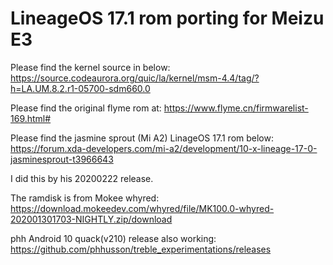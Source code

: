 # LineageOS 17.1 rom porting for Meizu E3
Please find the kernel source in below:
https://source.codeaurora.org/quic/la/kernel/msm-4.4/tag/?h=LA.UM.8.2.r1-05700-sdm660.0

Please find the original flyme rom at:
https://www.flyme.cn/firmwarelist-169.html#

Please find the jasmine sprout (Mi A2) LinageOS 17.1 rom below:
https://forum.xda-developers.com/mi-a2/development/10-x-lineage-17-0-jasminesprout-t3966643

I did this by his 20200222 release.

The ramdisk is from Mokee whyred:
https://download.mokeedev.com/whyred/file/MK100.0-whyred-202001301703-NIGHTLY.zip/download

phh Android 10 quack(v210) release also working:
https://github.com/phhusson/treble_experimentations/releases
